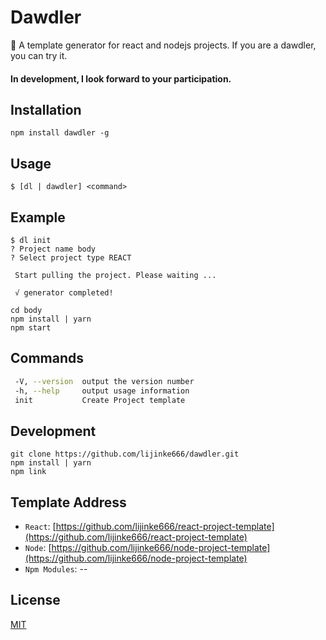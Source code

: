 # Dawdler
:boy: A template generator for react and nodejs projects. If you are a dawdler, you can try it.
#### In development, I look forward to your participation.

## Installation
```
npm install dawdler -g
```

## Usage
```
$ [dl | dawdler] <command>
```

## Example
```
$ dl init
? Project name body
? Select project type REACT

 Start pulling the project. Please waiting ...

 √ generator completed!

cd body
npm install | yarn
npm start
```

## Commands

```bash
 -V, --version  output the version number
 -h, --help     output usage information
 init           Create Project template
```

## Development
```
git clone https://github.com/lijinke666/dawdler.git
npm install | yarn
npm link
```

## Template Address
- `React`: [https://github.com/lijinke666/react-project-template](https://github.com/lijinke666/react-project-template)
- `Node`: [https://github.com/lijinke666/node-project-template](https://github.com/lijinke666/node-project-template)
- `Npm Modules`: --

## License
[MIT](https://github.com/lijinke666/dawdler/blob/master/LICENCE)
